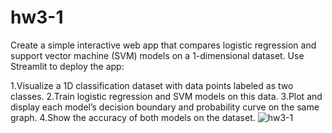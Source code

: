 # hw3-1
Create a simple interactive web app that compares logistic regression and support vector machine (SVM) models on a 1-dimensional dataset. Use Streamlit to deploy the app:

1.Visualize a 1D classification dataset with data points labeled as two classes.
2.Train logistic regression and SVM models on this data.
3.Plot and display each model’s decision boundary and probability curve on the same graph.
4.Show the accuracy of both models on the dataset.
![hw3-1](https://github.com/user-attachments/assets/aa71c122-4b58-4ab2-8526-0688044c4f5f)
